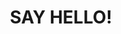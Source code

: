 ---
title : "SAY HELLO!"
bg_image: "images/backgrounds/contact-us-bg.jpg"
form_action: "#xjvnbnzv" # works with https://formspree
name: "Name"
email: "Email"
message: "Message"
submit: "Submit"


# custom style
custom_class: "" 
custom_attributes: "" 
custom_css: ""
---